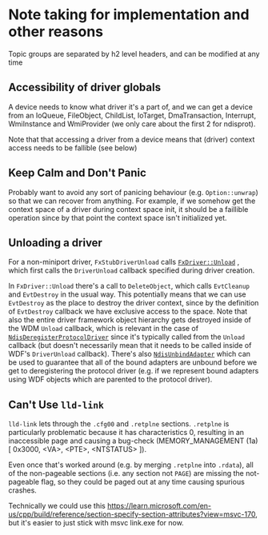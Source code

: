 # Note taking for implementation and other reasons

Topic groups are separated by h2 level headers, and can be modified at any time

## Accessibility of driver globals

A device needs to know what driver it's a part of, and we can get a device
from an IoQueue, FileObject, ChildList, IoTarget, DmaTransaction, Interrupt,
WmiInstance and WmiProvider (we only care about the first 2 for ndisprot).

Note that that accessing a driver from a device means that (driver) context access
needs to be fallible (see below)

## Keep Calm and Don't Panic

Probably want to avoid any sort of panicing behaviour (e.g. `Option::unwrap`)
so that we can recover from anything. For example, if we somehow get the context
space of a driver during context space init, it should be a faillible operation
since by that point the context space isn't initialized yet.

## Unloading a driver

For a non-miniport driver, `FxStubDriverUnload` calls [`FxDriver::Unload`](https://github.com/microsoft/Windows-Driver-Frameworks/blob/a94b8c30dad524352fab90872aefc83920b98e56/src/framework/shared/core/fxdriver.cpp#L167) , which first calls the `DriverUnload` callback specified during driver creation.

In `FxDriver::Unload` there's a call to `DeleteObject`, which calls `EvtCleanup` and `EvtDestroy` in the usual way. This potentially means that we can use `EvtDestroy` as the place to destroy the driver context, since by the definition of `EvtDestroy` callback we have exclusive access to the space. Note that also the entire driver framework object hierarchy gets destroyed inside of the WDM `Unload` callback, which is relevant in the case of [`NdisDeregisterProtocolDriver`](https://learn.microsoft.com/en-us/windows-hardware/drivers/ddi/ndis/nf-ndis-ndisderegisterprotocoldriver) since it's typically called from the `Unload` callback (but doesn't necessarily mean that it needs to be called inside of WDF's `DriverUnload` callback). There's also [`NdisUnbindAdapter`](https://learn.microsoft.com/en-us/windows-hardware/drivers/ddi/ndis/nf-ndis-ndisunbindadapter) which can be used to guarantee that all of the bound adapters are unbound before we get to deregistering the protocol driver (e.g. if we represent bound adapters using WDF objects which are parented to the protocol driver).

## Can't Use `lld-link`

`lld-link` lets through the `.cfg00` and `.retplne` sections. `.retplne` is particularly problematic because it has characteristics 0, resulting in an inaccessible page and causing a bug-check (MEMORY_MANAGEMENT (1a) \[ 0x3000, \<VA\>, \<PTE\>, \<NTSTATUS\> \]).

Even once that's worked around (e.g. by merging `.retplne` into `.rdata`), all of the non-pageable sections (i.e. any section not `PAGE`) are missing the not-pageable flag, so they could be paged out at any time causing spurious crashes.

Technically we could use this <https://learn.microsoft.com/en-us/cpp/build/reference/section-specify-section-attributes?view=msvc-170>, but it's easier to just stick with msvc link.exe for now.